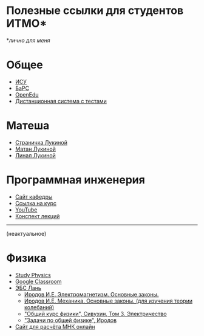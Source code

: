 Полезные ссылки для студентов ИТМО*
=======
**лично для меня*

# Общее
* [ИСУ](https://isu.ifmo.ru)
* [БаРС](https://bars.itmo.ru)
* [OpenEdu](https://openedu.ru/my/#timeline=current)
* [Дистанционная система с тестами](https://de.ifmo.ru/servlet/distributedCDE?Rule=getFormLearning&ANTID=E32C8A7773B4E66FEB649DF1AC83530F26B04195)

# Матеша
* [Страничка Лукиной](http://mathdep.ifmo.ru/mlukina/)
* [Матан Лукиной](http://mathdep.ifmo.ru/lukina_matan/)
* [Линал Лукиной](http://mathdep.ifmo.ru/lukina_linal/)

# Программная инженерия
* [Сайт кафедры](https://se.ifmo.ru/)
* [Ссылка на курс](https://se.ifmo.ru/courses/software-engineering-basics)
* [YouTube](https://www.youtube.com/playlist?list=PLBWafxh1dFuykoWaAt7HiMOGgWXRvAN5V)
* [Конспект лекций](https://se.ifmo.ru/documents/10180/671657/%D0%9B%D0%B5%D0%BA%D1%86%D0%B8%D0%B8+%D0%BF%D0%BE+%D0%9E%D0%9F%D0%98+v1.3.3.pdf/50ce1e06-00d9-4900-be9c-a3316a746d6d)

------
(неактуальное)
# Физика
* [Study Physics](https://study.physics.itmo.ru/)
* [Google Classroom](https://classroom.google.com/u/0/h)
* [ЭБС Лань](https://e.lanbook.com/)
  * [Иродов И.Е. Электромагнетизм. Основные законы.](https://e.lanbook.com/reader/book/94160/#1)
  * [Иродов И.Е. Механика. Основные законы. (для изучения теории колебаний)](https://e.lanbook.com/reader/book/94115/#5)
  * ["Общий курс физики", Сивухин, Том 3. Электричество](https://e.lanbook.com/reader/book/72015/#1)
  * ["Задачи по общей физике", Иродов](https://e.lanbook.com/reader/book/4389/#1)
* [Сайт для расчёта МНК онлайн](https://xn-----7kcbakcjfdd9ab3avfoelp4b2ar8dzd9e.xn--p1ai/)
